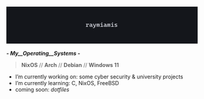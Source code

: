 ![banner](https://github.com/raymiamis/raymiamis/blob/main/raymiamis_banner.png)

***- _My__Operating__Systems_ -***

> **NixOS** // **Arch** // **Debian** // **Windows 11**

  
- I’m currently working on: some cyber security & university projects
- I’m currently learning: C, NixOS, FreeBSD
- coming soon: *dotfiles*
